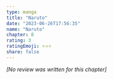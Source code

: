 ```yaml
---
type: manga
title: "Naruto"
date: "2023-06-26T17:56:35"
name: "Naruto"
chapter: 8
rating: 3
ratingEmoji: ⭐️⭐️⭐️
share: false
---
```


*[No review was written for this chapter]*
